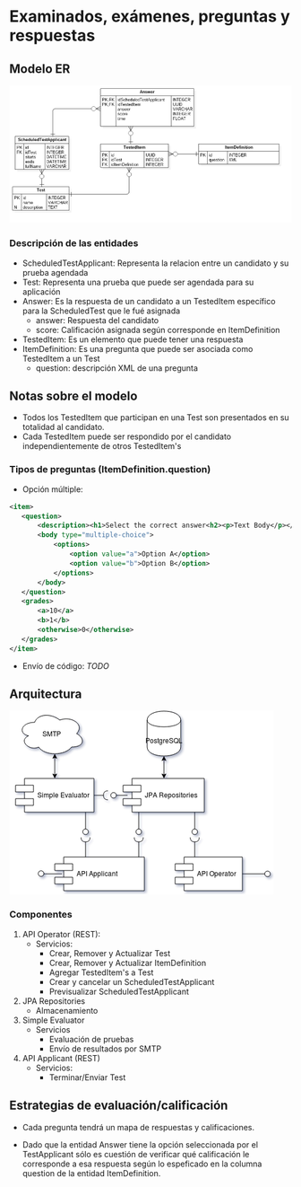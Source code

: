 # Examinados, exámenes, preguntas y respuestas

## Modelo ER
![model](erddiagram1.png)

### Descripción de las entidades
* ScheduledTestApplicant: Representa la relacion entre un candidato y su prueba agendada
* Test: Representa una prueba que puede ser agendada para su aplicación
* Answer: Es la respuesta de un candidato a un TestedItem específico para la ScheduledTest que le fué asignada
    * answer: Respuesta del candidato
    * score: Calificación asignada según corresponde en ItemDefinition
* TestedItem: Es un elemento que puede tener una respuesta
* ItemDefinition: Es una pregunta que puede ser asociada como TestedItem a un Test
    * question: descripción XML de una pregunta

## Notas sobre el modelo
- Todos los TestedItem que participan en una Test son presentados en su totalidad al candidato.
- Cada TestedItem puede ser respondido por el candidato independientemente de otros TestedItem's

### Tipos de preguntas (ItemDefinition.question)

- Opción múltiple:
 ````xml
 <item>
    <question>
        <description><h1>Select the correct answer<h2><p>Text Body</p></description>
        <body type="multiple-choice">
            <options>
                <option value="a">Option A</option>
                <option value="b">Option B</option>
            </options>
        </body>
    </question>
    <grades>
        <a>10</a>
        <b>1</b>
        <otherwise>0</otherwise>
    </grades>
 </item>
 ````
- Envío de código: *TODO*

## Arquitectura
![model](architecture.png)
### Componentes
1. API Operator (REST):
    * Servicios:
        * Crear, Remover y Actualizar Test
        * Crear, Remover y Actualizar ItemDefinition
        * Agregar TestedItem's a Test     
        * Crear y cancelar un ScheduledTestApplicant 
        * Previsualizar ScheduledTestApplicant
2. JPA Repositories
    * Almacenamiento
2. Simple Evaluator
    * Servicios
        * Evaluación de pruebas
        * Envío de resultados por SMTP
3. API Applicant (REST)
    * Servicios:
        * Terminar/Enviar Test


## Estrategias de evaluación/calificación

- Cada pregunta tendrá un mapa de respuestas y calificaciones.

- Dado que la entidad Answer tiene la opción seleccionada por el TestApplicant sólo es cuestión de verificar qué calificación le corresponde a esa respuesta según lo espeficado en la columna question de la entidad ItemDefinition.
